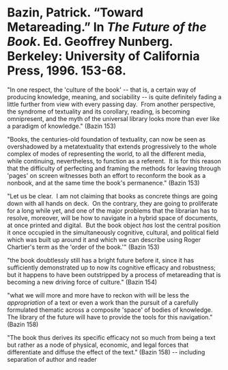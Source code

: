 # Bazin, Patrick. “Toward Metareading.” In *The Future of the Book*. Ed. Geoffrey Nunberg. Berkeley: University of California Press, 1996. 153-68.


"In one respect, the 'culture of the book' -- that is, a certain way of producing knowledge, meaning, and sociability -- is quite definitely fading a little further from view with every passing day.  From another perspective, the syndrome of textuality and its corollary, reading, is becoming omnipresent, and the myth of the universal library looks more than ever like a paradigm of knowledge." (Bazin 153)

"Books, the centuries-old foundation of textuality, can now be seen as overshadowed by a metatextuality that extends progressively to the whole complex of modes of representing the world, to all the different media, while continuing, nevertheless, to function as a referent.  It is for this reason that the difficulty of perfecting and framing the methods for leaving through 'pages' on screen witnesses both an effort to reconform the book as a nonbook, and at the same time the book's permanence." (Bazin 153)

"Let us be clear.  I am not claiming that books as concrete things are going down with all hands on deck.  On the contrary, they are going to proliferate for a long while yet, and one of the major problems that the librarian has to resolve, moreover, will be how to navigate in a hybrid space of documents, at once printed and digital.  But the book object *has* lost the central position it once occupied in the simultaneously cognitive, cultural, and political field which was built up around it and which we can describe using Roger Chartier's term as the 'order of the book.'" (Bazin 153)

"the book doubtlessly still has a bright future before it, since it has sufficiently demonstrated up to now its cognitive efficacy and robustness; but it happens to have been outstripped by a process of metareading that is becoming a new driving force of culture." (Bazin 154)

"what we will more and more have to reckon with will be less the *appropriation* of a text or even a work than the pursuit of a carefully formulated thematic across a composite 'space' of bodies of knowledge.  The library of the future will have to provide the tools for this navigation." (Bazin 158)

"The book thus derives its specific efficacy not so much from being a text but rather as a node of physical, economic, and legal forces that differentiate and diffuse the effect of the text." (Bazin 158) -- including separation of author and reader
